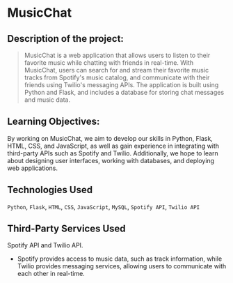 # MusicChat
## Description of the project: 
> MusicChat is a web application that allows users to listen to their favorite music while chatting with friends in real-time. With MusicChat, users can search for and stream their favorite music tracks from Spotify's music catalog, and communicate with their friends using Twilio's messaging APIs. The application is built using Python and Flask, and includes a database for storing chat messages and music data.

## Learning Objectives:
By working on MusicChat, we aim to develop our skills in Python, Flask, HTML, CSS, and JavaScript, as well as gain experience in integrating with third-party APIs such as Spotify and Twilio. Additionally, we hope to learn about designing user interfaces, working with databases, and deploying web applications.

## Technologies Used
`Python`, `Flask`, `HTML`, `CSS`, `JavaScript`, `MySQL`, `Spotify API`, `Twilio API`

## Third-Party Services Used
Spotify API and Twilio API. 
- Spotify provides access to music data, such as track information, while Twilio provides messaging services, allowing users to communicate with each other in real-time.